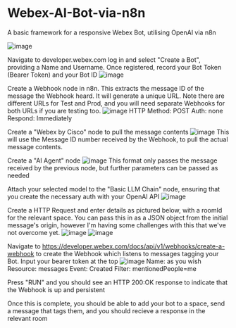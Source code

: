 # Webex-AI-Bot-via-n8n
A basic framework for a responsive Webex Bot, utilising OpenAI via n8n

![image](https://github.com/user-attachments/assets/59fb46a2-140b-4556-aefa-120436855e41)



Navigate to developer.webex.com log in and select "Create a Bot", providing a Name and Username. Once registered, record your Bot Token (Bearer Token) and your Bot ID
![image](https://github.com/user-attachments/assets/121a43c6-77df-46b7-8b94-3fdc68136476)

Create a Webhook node in n8n. This extracts the message ID of the message the Webhook heard. It will generate a unique URL. Note there are different URLs for Test and Prod, and you will need separate Webhooks for both URLs if you are testing too. 
![image](https://github.com/user-attachments/assets/099a7ced-122c-46e2-bcec-f118ecd8bb9e)
HTTP Method: POST
Auth: none
Respond: Immediately

Create a "Webex by Cisco" node to pull the message contents
![image](https://github.com/user-attachments/assets/893ffddd-657d-4cf7-8b56-31b6f527f16d)
This will use the Message ID number received by the Webhook, to pull the actual message contents.

Create a "AI Agent" node
![image](https://github.com/user-attachments/assets/4b73bee3-af32-40d7-ac8f-03ab10bf8d26)
This format only passes the message received by the previous node, but further parameters can be passed as needed

Attach your selected model to the "Basic LLM Chain" node, ensuring that you create the necessary auth with your OpenAI API
![image](https://github.com/user-attachments/assets/2bb28f0f-2ed7-42ca-84da-12d3c2f7eb5c)


Create a HTTP Request and enter details as pictured below, with a roomId for the relevant space. You can pass this in as a JSON object from the initial message's origin, however I'm having some challenges with this that we've not overcome yet.
![image](https://github.com/user-attachments/assets/2953e9c2-b0d2-452c-812b-1605f718806d) ![image](https://github.com/user-attachments/assets/1c53c7db-825e-4a82-b484-6f576fc5f608)

Navigate to https://developer.webex.com/docs/api/v1/webhooks/create-a-webhook to create the Webhook which listens to messages tagging your Bot. Input your bearer token at the top
![image](https://github.com/user-attachments/assets/ed6900bc-8d81-4880-8787-8130282e4bdc)
Name: as you wish
Resource: messages
Event: Created
Filter: mentionedPeople=me

Press "RUN" and you should see an HTTP 200:OK response to indicate that the Webhook is up and persistent

Once this is complete, you should be able to add your bot to a space, send a message that tags them, and you should recieve a response in the relevant room

